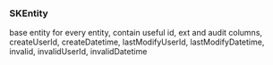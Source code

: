 ### SKEntity
base entity for every entity, contain useful id, ext and audit columns, createUserId, createDatetime, lastModifyUserId, lastModifyDatetime, invalid, invalidUserId, invalidDatetime

